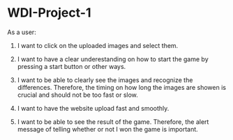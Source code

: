 # WDI-Project-1

As a user:

1) I want to click on the uploaded images and select them.

2) I want to have a clear underestanding on how to start the game by pressing a start button or other ways.

3) I want to be able to clearly see the images and recognize the differences. Therefore, the timing on how long the images are showen is crucial and should not be too fast or slow.

4) I want to have the website upload fast and smoothly.

5) I want to be able to see the result of the game. Therefore, the alert message of telling whether or not I won the game is important.
